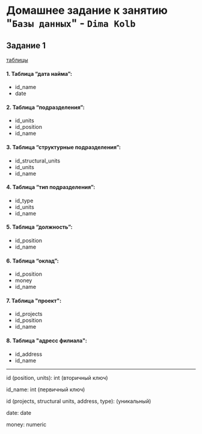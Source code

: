 # Домашнее задание к занятию "`Базы данных`" - `Dima Kolb`

## Задание 1

[таблицы](png/2.png)

#### 1. Таблица “дата найма”:
* id_name
* date


#### 2. Таблица “подразделения”:
* id_units
* id_position
* id_name


#### 3. Таблица “структурные подразделения”:
* id_structural_units
* id_units
* id_name


#### 4. Таблица “тип подразделения”:
* id_type
* id_units
* id_name


#### 5. Таблица “должность”:
* id_position
* id_name


#### 6. Таблица “оклад”:
* id_position
* money
* id_name

#### 7. Таблица "проект":
* id_projects
* id_position
* id_name

#### 8. Таблица "адресс филиала":
* id_address
* id_name

----

id (position, units): int (вторичный ключ)

id_name: int (первичный ключ)

id (projects, structural units, address, type): (уникальный)

date: date

money: numeric
